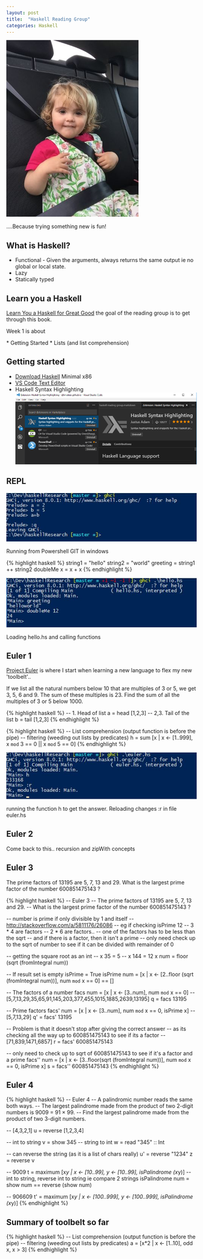 ```yaml
---
layout: post
title:  "Haskell Reading Group"
categories: Haskell
---
```

![Cows](/assets/Mia_350.jpg)
<p>....Because trying something new is fun!</p>

## What is Haskell?
* Functional -  Given the arguments, always returns the same output ie no global or local state. 
* Lazy
* Statically typed

## Learn you a Haskell
[Learn You a Haskell for Great Good](http://learnyouahaskell.com/) the goal of the reading group is to get through this book.

<p>Week 1 is about</p>
* Getting Started
* Lists (and list comprehension)

## Getting started
* [Download Haskell](https://www.haskell.org/platform/windows.html) Minimal x86
* [VS Code Text Editor](http://code.visualstudio.com/)
* Haskell Syntax Highlighting
![Cows](/assets/Haskell_940.png)

## REPL
![Cows](/assets/Hask_1.jpg)
<p>Running from Powershell GIT in windows</p>

{% highlight haskell %}
string1 = "hello"
string2 = "world"
greeting = string1 ++ string2
doubleMe x = x + x
{% endhighlight %}

![Cows](/assets/Hask_2.jpg)
<p>Loading hello.hs and calling functions</p>


## Euler 1
[Project Euler](https://projecteuler.net/archives) is where I start when learning a new language to flex my new 'toolbelt'..

<p>If we list all the natural numbers below 10 that are multiples of 3 or 5, we get 3, 5, 6 and 9. The sum of these multiples is 23.
Find the sum of all the multiples of 3 or 5 below 1000.</p>

{% highlight haskell %}
-- 1.  Head of list
a = head [1,2,3]
-- 2,3.  Tail of the list
b = tail [1,2,3]
{% endhighlight %}

{% highlight haskell %}
-- List comprehension (output function is before the pipe)
-- filtering (weeding out lists by predicates)
h = sum [x | x <- [1..999], x `mod` 3 == 0 || x `mod` 5 == 0]
{% endhighlight %}

![Cows](/assets/Hask_3.jpg)
<p>running the function h to get the answer.  Reloading  changes :r  in file euler.hs</p>

## Euler 2
Come back to this.. recursion and zipWith concepts

## Euler 3
<p>The prime factors of 13195 are 5, 7, 13 and 29.
 What is the largest prime factor of the number 600851475143 ?</p>

{% highlight haskell %}
-- Euler 3
-- The prime factors of 13195 are 5, 7, 13 and 29.
-- What is the largest prime factor of the number 600851475143 ?

-- number is prime if only divisible by 1 and itself
-- http://stackoverflow.com/a/5811176/26086
-- eg if checking isPrime 12
-- 3 * 4 are factors
-- 2 * 6 are factors..
-- one of the factors has to be less than the sqrt
-- and if there is a factor, then it isn't a prime
-- only need check up to the sqrt of number to see if it can be divided with remainder of 0

-- getting the square root as an int
-- x 35 = 5
-- x 144 = 12
x num = floor (sqrt (fromIntegral num))

-- If result set is empty isPrime = True
isPrime num = [x | x <- [2..floor (sqrt (fromIntegral num))], num `mod` x == 0] == []

-- The factors of a number 
facs num =  [x | x <- [3..num], num `mod` x  == 0]
-- [5,7,13,29,35,65,91,145,203,377,455,1015,1885,2639,13195]
q = facs 13195

-- Prime factors
facs' num =  [x | x <- [3..num], num `mod` x  == 0, isPrime x]
-- [5,7,13,29]
q' = facs' 13195

-- Problem is that it doesn't stop after giving the correct answer
-- as its checking all the way up to 600851475143 to see if its a factor
-- [71,839,1471,6857]
r = facs' 600851475143

-- only need to check up to sqrt of 600851475143 to see if it's a factor and a prime
facs'' num =  [x | x <- [3..floor(sqrt (fromIntegral num))], num `mod` x  == 0, isPrime x]
s = facs'' 600851475143
{% endhighlight %}

## Euler 4
{% highlight haskell %}
-- Euler 4
-- A palindromic number reads the same both ways. 
-- The largest palindrome made from the product of two 2-digit numbers is 9009 = 91 × 99.
-- Find the largest palindrome made from the product of two 3-digit numbers.

-- [4,3,2,1]
u = reverse [1,2,3,4]

-- int to string
v = show 345
-- string to int
w = read "345" :: Int

-- can reverse the string (as it is a list of chars really)
u' = reverse "1234"
z = reverse v

-- 9009
t = maximum [x*y | x <- [10..99], y <- [10..99], isPalindrome (x*y)]
-- int to string, reverse int to string ie compare 2 strings
isPalindrome num = show num == reverse (show num) 

-- 906609
t' = maximum [x*y | x <- [100..999], y <- [100..999], isPalindrome (x*y)]
{% endhighlight %}

## Summary of toolbelt so far
{% highlight haskell %}
-- List comprehension (output function is before the pipe)
-- filtering (weeding out lists by predicates)
a = [x*2 | x <- [1..10], odd x, x > 3]
{% endhighlight %}




